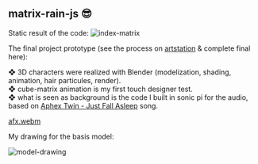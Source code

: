﻿## matrix-rain-js 😎
 Static result of the code:
![index-matrix](https://user-images.githubusercontent.com/105500912/199080175-273923fb-0408-4730-ae2a-87ad8a1e1ab8.png)

The final project prototype (see the process on [artstation](https://www.artstation.com/artwork/nEz1JE) & complete final here):

❖ 3D characters were realized with Blender (modelization, shading, animation, hair particules, render).<br />
❖ cube-matrix animation is my first touch designer test.<br />
❖ what is seen as background is the code I built in sonic pi for the audio, based on [Aphex Twin - Just Fall Asleep](https://www.youtube.com/watch?v=2gNtuY4VAOA) song.<br />

[afx.webm](https://user-images.githubusercontent.com/105500912/199104265-8ac8d55d-90f8-466e-93a4-bd400c1f7e0e.webm)


My drawing for the basis model:

![model-drawing](https://user-images.githubusercontent.com/105500912/199089190-642d09d9-8680-4c39-905c-903732d33744.png)
